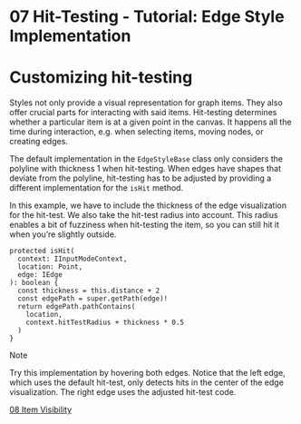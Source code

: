 <!--
 //////////////////////////////////////////////////////////////////////////////
 // @license
 // This file is part of yFiles for HTML 2.6.
 // Use is subject to license terms.
 //
 // Copyright (c) 2000-2024 by yWorks GmbH, Vor dem Kreuzberg 28,
 // 72070 Tuebingen, Germany. All rights reserved.
 //
 //////////////////////////////////////////////////////////////////////////////
-->
# 07 Hit-Testing - Tutorial: Edge Style Implementation

# Customizing hit-testing

Styles not only provide a visual representation for graph items. They also offer crucial parts for interacting with said items. Hit-testing determines whether a particular item is at a given point in the canvas. It happens all the time during interaction, e.g. when selecting items, moving nodes, or creating edges.

The default implementation in the `EdgeStyleBase` class only considers the polyline with thickness 1 when hit-testing. When edges have shapes that deviate from the polyline, hit-testing has to be adjusted by providing a different implementation for the `isHit` method.

In this example, we have to include the thickness of the edge visualization for the hit-test. We also take the hit-test radius into account. This radius enables a bit of fuzziness when hit-testing the item, so you can still hit it when you’re slightly outside.

```
protected isHit(
  context: IInputModeContext,
  location: Point,
  edge: IEdge
): boolean {
  const thickness = this.distance + 2
  const edgePath = super.getPath(edge)!
  return edgePath.pathContains(
    location,
    context.hitTestRadius + thickness * 0.5
  )
}
```

Note

Try this implementation by hovering both edges. Notice that the left edge, which uses the default hit-test, only detects hits in the center of the edge visualization. The right edge uses the adjusted hit-test code.

[08 Item Visibility](../../tutorial-style-implementation-edge/08-visibility/)
